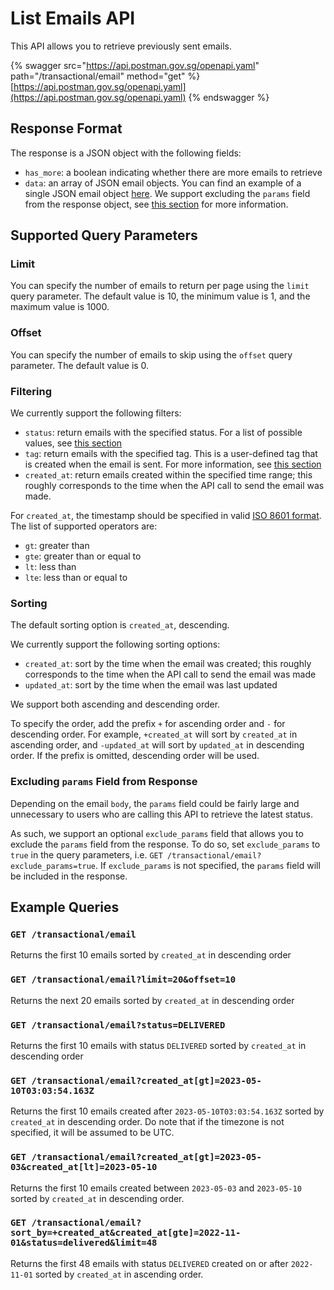 # List Emails API

This API allows you to retrieve previously sent emails.

{% swagger src="https://api.postman.gov.sg/openapi.yaml" path="/transactional/email" method="get" %}
[https://api.postman.gov.sg/openapi.yaml](https://api.postman.gov.sg/openapi.yaml)
{% endswagger %}

## Response Format

The response is a JSON object with the following fields:

- `has_more`: a boolean indicating whether there are more emails to retrieve
- `data`: an array of JSON email objects. You can find an example of a single JSON email object [here](./get-email-by-id-api.md#example-response). We support excluding the `params` field from the response object, see [this section](#excluding-params-field-from-response) for more information.

## Supported Query Parameters

### Limit

You can specify the number of emails to return per page using the `limit` query parameter. The default value is 10, the minimum value is 1, and the maximum value is 1000.

### Offset

You can specify the number of emails to skip using the `offset` query parameter. The default value is 0.

### Filtering

We currently support the following filters:

- `status`: return emails with the specified status. For a list of possible values, see [this section](./tracking-email-status.md#email-status)
- `tag`: return emails with the specified tag. This is a user-defined tag that is created when the email is sent. For more information, see [this section](./send-email-api/email-tagging-and-classification.md/#email-tagging)
- `created_at`: return emails created within the specified time range; this roughly corresponds to the time when the API call to send the email was made.

For `created_at`, the timestamp should be specified in valid [ISO 8601 format](https://en.wikipedia.org/wiki/ISO_8601). The list of supported operators are:

- `gt`: greater than
- `gte`: greater than or equal to
- `lt`: less than
- `lte`: less than or equal to

### Sorting

The default sorting option is `created_at`, descending.

We currently support the following sorting options:

- `created_at`: sort by the time when the email was created; this roughly corresponds to the time when the API call to send the email was made
- `updated_at`: sort by the time when the email was last updated

We support both ascending and descending order.

To specify the order, add the prefix `+` for ascending order and `-` for descending order. For example, `+created_at` will sort by `created_at` in ascending order, and `-updated_at` will sort by `updated_at` in descending order. If the prefix is omitted, descending order will be used.

### Excluding `params` Field from Response

Depending on the email `body`, the `params` field could be fairly large and unnecessary to users who are calling this API to retrieve the latest status.

As such, we support an optional `exclude_params` field that allows you to exclude the `params` field from the response. To do so, set `exclude_params` to `true` in the query parameters, i.e. `GET /transactional/email?exclude_params=true`. If `exclude_params` is not specified, the `params` field will be included in the response.

## Example Queries

### `GET /transactional/email`

Returns the first 10 emails sorted by `created_at` in descending order

### `GET /transactional/email?limit=20&offset=10`

Returns the next 20 emails sorted by `created_at` in descending order

### `GET /transactional/email?status=DELIVERED`

Returns the first 10 emails with status `DELIVERED` sorted by `created_at` in descending order

### `GET /transactional/email?created_at[gt]=2023-05-10T03:03:54.163Z`

Returns the first 10 emails created after `2023-05-10T03:03:54.163Z` sorted by `created_at` in descending order. Do note that if the timezone is not specified, it will be assumed to be UTC.

### `GET /transactional/email?created_at[gt]=2023-05-03&created_at[lt]=2023-05-10`

Returns the first 10 emails created between `2023-05-03` and `2023-05-10` sorted by `created_at` in descending order.

### `GET /transactional/email?sort_by=+created_at&created_at[gte]=2022-11-01&status=delivered&limit=48`

Returns the first 48 emails with status `DELIVERED` created on or after `2022-11-01` sorted by `created_at` in ascending order.
